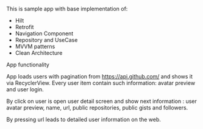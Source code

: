 This is sample app with base implementation of:

- Hilt
- Retrofit
- Navigation Component
- Repository and UseCase
- MVVM patterns
- Clean Architecture

App functionality

App loads users with pagination from https://api.github.com/ and shows it via RecyclerView.
Every user item  contain such information: avatar preview and user login.

By click on user is open user detail screen and show next information : user avatar
preview, name, url, public repositories, public gists and followers. 

By pressing url leads to detailed user information on the web.

